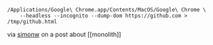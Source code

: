 ```
/Applications/Google\ Chrome.app/Contents/MacOS/Google\ Chrome \
    --headless --incognito --dump-dom https://github.com > /tmp/github.html
```

via [simonw](https://news.ycombinator.com/item?id=39811223) on a post about [[monolith]]